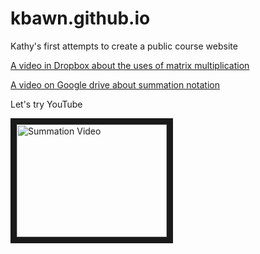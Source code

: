 # kbawn.github.io
Kathy's first attempts to create a public course website

[A video in Dropbox about the uses of matrix multiplication](https://www.dropbox.com/home/Math%20Camp%202023/Math%20Camp%202022/Math%20Camp%202021/MC%202020%20materials/Unit%208%20Matrices%201/Lesson%208c?preview=Lesson+8c.mp4)


[A video on Google drive about summation notation](https://drive.google.com/file/d/1ZVx39cSh4vabEUyInGjXRxqX7UJDx_Zq/view)

Let's try YouTube

<a href="http://www.youtube.com/watch?feature=player_embedded&v=LnEjRRcTA-U
" target="_blank"><img src="http://img.youtube.com/vi/LnEjRRcTA-U/0.jpg" 
alt="Summation Video" width="240" height="180" border="10" /></a>
 
